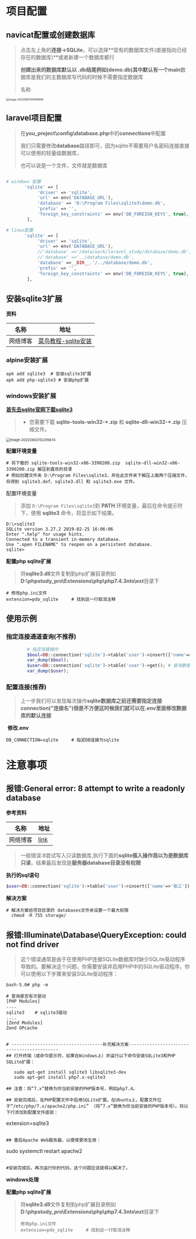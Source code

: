 #  项目配置

## navicat配置或创建数据库

> 点击左上角的**连接->SQLite**，可以选择**现有的数据库文件(直接指向已经存在的数据库)**或者新建一个数据库都行
>
> **创建出来的数据库默认以 .db结尾例如(demo.db)**其中默认有一个**main**数据库是我们的主数据库写代码的时候不需要指定数据库
>
> 名称

<img src="https://gitee.com/yaolliuyang/blogImages/raw/master/blogImages/image-20220802145419494.png" alt="image-20220802145419494" style="zoom:50%;" />

## **laravel项目配置**

> 在**you_project\config\database.php**中的**connections**中配置
>
> 我们只需要修改**database**路径即可，因为sqlite不需要用户名密码连接直接可以使用的轻量级数据库，
>
> 也可以说是一个文件，文件就是数据库

```php

# windows 配置
       'sqlite' => [
            'driver' => 'sqlite',
            'url' => env('DATABASE_URL'),
            'database' => 'D:\Program Files\sqlite3\demo.db',
            'prefix' => '',
            'foreign_key_constraints' => env('DB_FOREIGN_KEYS', true),
        ],

# linux配置
       'sqlite' => [
            'driver' => 'sqlite',
            'url' => env('DATABASE_URL'),
            //'database' =>'/data/work/laravel_study/database/demo.db',       # 绝对路径
            //'database' =>'../database/demo.db',         
            'database' =>__DIR__.'/../database/demo.db',
            'prefix' => '',
            'foreign_key_constraints' => env('DB_FOREIGN_KEYS', true),
        ],
```

## 安装sqlite3扩展

**资料**

| 名称     | 地址                                                         |
| -------- | ------------------------------------------------------------ |
| 网络博客 | [菜鸟教程-sqlite安装](https://www.runoob.com/sqlite/sqlite-installation.html) |

### alpine安装扩展

```shell
apk add sqlite3  # 安装sqlite3扩展
apk add php-sqlite3 # 安装php扩展
```

### windows安装扩展

[**首先去sqlite官网下载sqlite3**](https://www.sqlite.org/download.html)

> - 您需要下载 **sqlite-tools-win32-\*.zip** 和 **sqlite-dll-win32-\*.zip** 压缩文件。

<img src="https://gitee.com/yaolliuyang/blogImages/raw/master/blogImages/image-20220802152316674.png" alt="image-20220802152316674" style="zoom: 67%;" />

**配置环境变量**

```shell
# 将下载的 sqlite-tools-win32-x86-3390200.zip  sqlite-dll-win32-x86-3390200.zip 解压到喜欢的目录
# 例如创建文件夹 D:\Program Files\sqlite3，并在此文件夹下解压上面两个压缩文件，将得到 sqlite3.def、sqlite3.dll 和 sqlite3.exe 文件。
```

配置环境变量

> 添加 `D:\Program Files\sqlite3`到 **PATH** 环境变量，最后在命令提示符下，使用 **sqlite3** 命令，将显示如下结果。

```shell
D:\>sqlite3
SQLite version 3.27.2 2019-02-25 16:06:06
Enter ".help" for usage hints.
Connected to a transient in-memory database.
Use ".open FILENAME" to reopen on a persistent database.
sqlite>
```

**配置php  sqlite扩展**

> 将**sqlite3.dll**文件复制到php扩展目录例如**D:\phpstudy_pro\Extensions\php\php7.4.3nts\ext**目录下

```shell
# 修改php.ini文件
extension=pdo_sqlite     # 找到这一行取消注释
```



## 使用示例

### 指定连接通道查询(不推荐)

```php
        # 指定连接操作
        $bool=DB::connection('sqlite')->table('user')->insert(['name'=>'zhangsan']); # 插入数据库信息
        var_dump($bool); 
        $user=DB::connection('sqlite')->table('user')->get(); # 查询数据库信息
        var_dump($user); 
```

### 配置连接(推荐)

> 上一步我们可以发现每次操作**sqlite数据库之前还需要指定连接 connection("连接名")**很是不方便这时候我们就可以在**.env里面修改数据库的默认连接**

​	**修改.env**

```shell
DB_CONNECTION=sqlite     # 指定DB连接为sqlite
```



# 注意事项

## 报错:General error: 8 attempt to write a readonly database

**参考资料**

| 名称     | 地址                                                         |
| -------- | ------------------------------------------------------------ |
| 网络博客 | [link](https://blog.csdn.net/u010496966/article/details/91043201) |

> 一般错误:8尝试写入只读数据库,执行下面的**sqlite插入操作我以为是数据库只读**，结果最后发现是**服务器database目录没有权限**

**执行的sql语句**

```php
$user=DB::connection('sqlite')->table('user')->insert(['name'=>'张三']);
```

**解决方案**

```shell
# 解决方案给项目目录的 databases文件夹设置一个最大权限
  chmod -R 755 storage/
```



##  报错:Illuminate\Database\QueryException: could not find driver

> 这个错误通常是由于在使用PHP连接SQLite数据库时缺少SQLite驱动程序导致的。要解决这个问题，你需要安装并启用PHP中的SQLite驱动程序。你可以使用以下步骤来安装SQLite驱动程序：

```shell
bash-5.0# php -m

# 查询是否有次驱动
[PHP Modules]
....
sqlite3    # sqlite3驱动
....
[Zend Modules]
Zend OPcache


# -----------------------------------补充解决方案-------------------------------------------
## 打开终端（或命令提示符，如果在Windows上）并运行以下命令安装SQLite3和PHP SQLite扩展：

   sudo apt-get install sqlite3 libsqlite3-dev
   sudo apt-get install php7.x-sqlite3

## 注意：将“7.x”替换为你当前安装的PHP版本号，例如php7.4。

## 安装完成后，在PHP配置文件中启用SQLite扩展。在Ubuntu上，配置文件位于“/etc/php/7.x/apache2/php.ini” （将“7.x”替换为你当前安装的PHP版本号）。将以下行添加到配置文件底部：

   ```
   extension=sqlite3
   ```

## 重启Apache Web服务器，以便使更改生效：

   ```
   sudo systemctl restart apache2
   ```

#安装完成后，再次运行你的代码，这个问题应该就得以解决了。
```

**windows处理**

**配置php  sqlite扩展**

> 将**sqlite3.dll**文件复制到php扩展目录例如**D:\phpstudy_pro\Extensions\php\php7.4.3nts\ext**目录下
>
> ```shell
> 修改php.ini文件
> extension=pdo_sqlite     # 找到这一行取消注释
> ```







